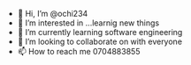 - 👋 Hi, I’m @ochi234
- 👀 I’m interested in ...learnig new things
- 🌱 I’m currently learning software engineering
- 💞️ I’m looking to collaborate on with everyone
- 📫 How to reach me 0704883855

<!---
ochi234/ochi234 is a ✨ special ✨ repository because its `README.md` (this file) appears on your GitHub profile.
You can click the Preview link to take a look at your changes.
--->
